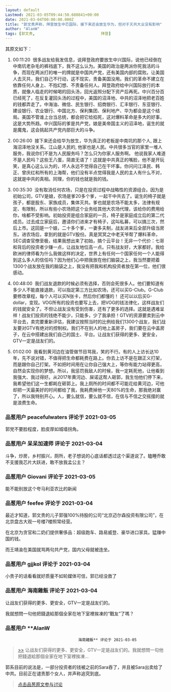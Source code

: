 ```yaml
---
layout: default
Lastmod: 2021-03-05T09:44:50.680841+00:00
date: 2021-03-04T00:00:00.000Z
title: "郭文贵声称，拜登放生中芯国际，接下来还会放生华为，但对于灭共大业没有影响"
author: "AlanW"
tags: [郭文贵,								拜登]
---
```


其原文如下：  

1.  00:11:20  很多战友给我发信息，说拜登政府要放生中兴国际，说他已经倒在中南坑老杂毛的裤裆底下，我不这么认为。美国的政治是两派你死我活的斗争，而现在两派打的唯一的牌就是中国共产党，还有美国内部的腐败。让美国人去灭共，我们自己不行动，这不现实，责备美国没用。我们的革命不建立在依靠任何人身上、不抱幻想、不责备任何人。拜登政府给中兴国际放行的本质，就像人临走的时候喝的回头汤，回光返照分配下资产后再死。中兴百分百已经死了，在反复灌回头汤的过程中，美国的沼泽地、中共的沼泽地把老百姓的钱都弄走了。中海油、微信、民生银行、招商银行、汇丰银行、东亚银行、建设银行、农业银行、中国北方、保利集团、保利地产、华为都会是这个结局。美国不管谁上台当总统，都会把它给掐死，这对爆料革命是多大的好事，这是大势所趋。中兴国际的爹是共产党，娘是美帝国主义的沼泽地，诞生的就是魔鬼，这会挑起共产党内部巨大的斗争。

  

1.  00:26:00  接下来还会给华为放生，华为真正的老板是中南坑的那个人, 跟上海沼泽地没关系。江山是人民的, 他家也是人民。中共很多当官的家里一堆人服务，我说你们不是为人民服务吗？怎么只为你家人服务啊。 他说我家人难道不是人民吗？这些王八蛋，简直无语了！这就是中共真正的嘴脸，他不是开玩笑，是真心这么认为的，坏人永远不觉得自己在干坏事。你问问江泽民、韩正、曾庆红和所有的上海帮，他们没有半点觉得我是人民的主人有什么不对，这就是中共的真相。同理，你的钱也就是我的钱。

  

1.  00:35:30  没有取消任何农场，只是在投资过程中战略性的资源组合。因为是初始公司，GTV是娘，农场是爹20多个爹，一起干中共去了。诞生的椅子就是孩子，都是股东、家族成员，集体灭共。爹也就是农场不能太多，法律有规定、有限制，所以有些小农场把这个业务给其他大农场代理，该给你的费用给你，啥都不受影响。初始投资是组合家庭的一员，椅子是家庭成立后的第二代成员。过去成立家庭后，邀请你们进来才有椅子，这叫私募，可以搞三次，然后上市。这回是一个娘，二十多个爹，一妻多夫制，战友进来后全部升级当房东。进农场后，拿到的就是GTV股份。真是冥冥之中老天爷帮了爆料革命，SEC调查官僚至极，结果我想出来了初始，搞个云平台！无非一个代价：七哥和背后的投资者少赚一点，让战友地位高一点。只有战友好，大家都好。我给欧洲的律师看为什么我做这样的决定，世界上有任何一个国家任何一个人能得到这么多人的信任吗？因为他们心中把我放在他们脑袋之上，我当然要把着1300个战友放在我的脑袋之上，我没有把我和机构投资者放在第一位，他们很感动。

  

1.  00:48:00  我们战友退款的时候必须有选择，否则会死很多人。他们要知道有多少人不能直接退款，可以指定第三方比如农场，还可以买G-Club。G-Club要修改章程，每个人可以买N张卡，然后你们都懂的！ 还可以以后买G-dollar，变现。VOG所有的投资也要写上去，把VOG的钱法律化，这样战友们的钱就安全了。不但让战友没有受到伤害，还有了更多的选择。这就是遇难呈祥！战友们投资的钱绝不能少，只能多，少了我承担！GTV的资源要卖到云中平台去，卖完要重新评估，我建议按照当时的比例给我们1300个战友，我们战友要对GTV有绝对的控制权。我们不在别人的地上盖房子，我们要在云中盖房子，在云中搭建出我们自己的国土、平台。让战友们获得的更多、更安全，GTV一定是战友们的。

  

1.  01:02:00  我看到黄河边在油管做节目骂我，笑的不行。有的人上访长达10年，先不说对错，不值得把生命都耗费在路上。你去上访不是在跟正义打架，而是跟你自己打架。不如把时间用在让你自己强大上，等你有能力站得更高，自然会实现你的梦想。所以，我惩罚我敌人的时候，我一定耗死他，让他看到我强大、我过得好。从2017年黄河边、屎诺这帮人砸郭，我生怕他们停下来，我希望他们这一生都耗在砸郭上。我上厕所的时间都不可能花给黄河边，可他却把一天最美好的时间都给了我，我耗费掉他一天80%的生命，那我绝对赢了，所以我特别开心。人，要么就信，要么就不信，在信与不信之交摇摆的就是浪费生命。

            
### 品葱用户 **peacefulwaters** 评论于 2021-03-05
        
郭党不要脸程度，脸皮厚如城墙拐角。
        


            
### 品葱用户 **呆呆加速师** 评论于 2021-03-04
        
斗争，炒房，乡村振兴，厕所，老子想说的心底话都透过这个渠道说了。瞌睡乔敢不支援我芯片大跃进，敢不放我孟公主？
        


            
### 品葱用户 **Giovani** 评论于 2021-03-05
        
能不能别放这个夸马利亚农比的新闻
        


            
### 品葱用户 **feefee** 评论于 2021-03-04
        
最近才知道，郭文贵的儿子郭强100%持股的公司“北京迈尔森投资有限公司”，在北京盘古大观一号楼7楼照常经营。  
  
在北京为贪官和二奶们提供奢侈品：超级跑车、路易威登、豪华进口家具。猛赚中国的钱。  
  
而王靖渝在美国就骂两句共产党，国内父母就被连坐。
        


            
### 品葱用户 **gjjkol** 评论于 2021-03-04
        
小贵子的话看看就好质量不如轮媒体可信，郭已经没救了
        


            
### 品葱用户 **海南雞飯** 评论于 2021-03-04
        
让战友们获得的更多、更安全，GTV一定是战友们的。  
  
我就想問一句他把錢退給那個全家在地下室裡挨凍的“戰友”了嗎？
        


            
### 品葱用户 **AlanW				
									海南雞飯** 评论于 2021-03-05
        
> [\>>]( "/article/item_id-610650#") 让战友们获得的更多、更安全，GTV一定是战友们的。我就想問一句他把錢退給那個全家在地下室裡挨凍...

  
  
郭系目前的说法是，一部分投资者的钱被之前的Sara吞了，并且被Sara出卖给了中共。目前正在谴责那个女人，并声称追究到底。
        






> [点击品葱原文参与讨论](https://pincong.rocks/article/30078)

